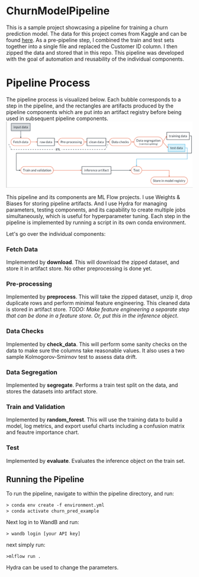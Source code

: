 # ChurnModelPipeline
This is a sample project showcasing a pipeline for training a churn prediction model. 
The data for this project comes from Kaggle and can be found [here](https://www.kaggle.com/datasets/muhammadshahidazeem/customer-churn-dataset/).
As a pre-pipeline step, I combined the train and test sets together into a single file and replaced the Customer ID column. I then zipped the data and stored that in this repo. This pipeline was developed with the goal of automation and reusability of the individual components. 

# Pipeline Process
The pipeline process is visualized below. Each bubble corresponds to a step in the pipeline, and the rectangles are artifacts produced by the pipeline components which are put into an artifact registry before being used in subsequent pipeline components. 
![pipeline](ml_pipeline.png)

This pipeline and its components are ML Flow projects. I use Weights & Biases for storing pipeline artifacts. And I use Hydra for managing parameters, testing components, and its capability to create multiple jobs simultaneously, which is useful for hyperparameter tuning. Each step in the pipeline is implemented by running a script in its own conda environment.

Let's go over the individual components:

### Fetch Data
Implemented by **download**. This will download the zipped dataset, and store it in artifact store. No other preprocessing is done yet.

### Pre-processing
Implemented by **preprocess**. This will take the zipped dataset, unzip it, drop duplicate rows and perform minimal feature engineering. This cleaned data is stored in artifact store. *TODO: Make feature engineering a separate step that can be done in a feature store. Or, put this in the inference object*. 

### Data Checks
Implemented by **check_data**. This will perform some sanity checks on the data to make sure the columns take reasonable values. It also uses a two sample Kolmogorov-Smirnov test to assess data drift. 

### Data Segregation
Implemented by **segregate**. Performs a train test split on the data, and stores the datasets into artifact store. 

### Train and Validation
Implemented by **random_forest**. This will use the training data to build a model, log metrics, and export useful charts including a confusion matrix and feautre importance chart. 

### Test
Implemented by **evaluate**. Evaluates the inference object on the train set. 

## Running the Pipeline
To run the pipeline, navigate to within the pipeline directory, and run:

	> conda env create -f environment.yml
	> conda activate churn_pred_example

Next log in to WandB and run:

	> wandb login [your API key]

next simply run:

	>mlflow run .

Hydra can be used to change the parameters. 